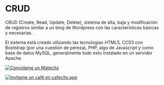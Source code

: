 # CRUD
CRUD (Create, Read, Update, Delete), sistema de alta, baja y modificación de registros similar a un blog de Wordpress con las características básicas y necesarias.

El sistema está creado utlizando las tecnologías HTML5, CCS3 con Bootstrap (por una cuestión de pereza), PHP, algo de Javascript y como base de datos MySQL, generalmente todo esto instalado en un servidor Apache.

<a href="https://matecito.co/pabloruiz1980" target='_BLANK' rel='noopener'><img srcset='https://www.matecito.co/public/button_11.png 1x, https://www.matecito.co/public/button_11_2x.png 2x, https://www.matecito.co/public/button_11_3.75x.png 3.75x' src='https://www.matecito.co/public/button_11.png' alt='Convidame un Matecito' /></a>

<a href='https://cafecito.app/pabloruiz1980' rel='noopener' target='_blank'><img srcset='https://cdn.cafecito.app/imgs/buttons/button_6.png 1x, https://cdn.cafecito.app/imgs/buttons/button_6_2x.png 2x, https://cdn.cafecito.app/imgs/buttons/button_6_3.75x.png 3.75x' src='https://cdn.cafecito.app/imgs/buttons/button_6.png' alt='Invitame un café en cafecito.app' /></a>
